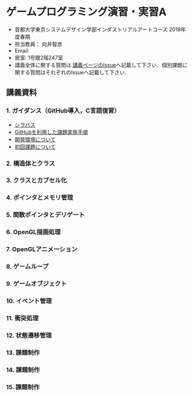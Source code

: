 # ゲームプログラミング演習・実習A
- 首都大学東京システムデザイン学部インダストリアルアートコース 2018年度春期
- 担当教員： 向井智彦
- Email:
- 居室: 1号館2階247室
- 講義全体に関する質問は [講義ページのIssue](https://github.com/MukaiClass/Game-Programming-A/issues)へ記載して下さい．個別課題に関する質問はそれぞれのIssueへ記載して下さい．

## 講義資料
### 1. ガイダンス（GitHub導入，C言語復習）
- [シラバス](https://github.com/MukaiClass/Game-Programming-A/wiki/シラバス)
- [GitHubを利用した課題実施手順](https://github.com/MukaiClass/Game-Programming-A/wiki/GitHubを利用した課題実施手順)
- [開発環境について](https://github.com/MukaiClass/Game-Programming-A/wiki/開発環境について)
- [初回課題について](https://github.com/MukaiClass/Game-Programming-A/wiki/初回課題の実施方法)

### 2. 構造体とクラス
### 3. クラスとカプセル化
### 4. ポインタとメモリ管理
### 5. 関数ポインタとデリゲート
### 6. OpenGL描画処理
### 7. OpenGLアニメーション
### 8. ゲームループ
### 9. ゲームオブジェクト
### 10. イベント管理
### 11. 衝突処理
### 12. 状態遷移管理
### 13. 課題制作
### 14. 課題制作
### 15. 課題制作
